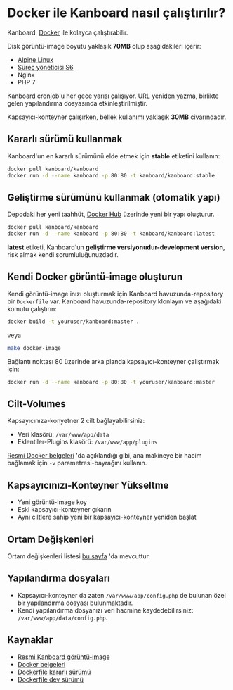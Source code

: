 Docker ile Kanboard nasıl çalıştırılır?
================================

Kanboard, [Docker](https://www.docker.com) ile kolayca çalıştırabilir.

Disk görüntü-image boyutu yaklaşık **70MB** olup aşağıdakileri içerir:

- [Alpine Linux](http://alpinelinux.org/)
- [Süreç yöneticisi S6](http://skarnet.org/software/s6/)
- Nginx
- PHP 7

Kanboard cronjob'u her gece yarısı çalışıyor.
URL yeniden yazma, birlikte gelen yapılandırma dosyasında etkinleştirilmiştir.

Kapsayıcı-konteyner çalışırken, bellek kullanımı yaklaşık **30MB** civarındadır.

Kararlı sürümü kullanmak
----------------------

Kanboard'un en kararlı sürümünü elde etmek için **stable** etiketini kullanın:

```bash
docker pull kanboard/kanboard
docker run -d --name kanboard -p 80:80 -t kanboard/kanboard:stable
```

Geliştirme sürümünü kullanmak (otomatik yapı)
---------------------------------------------

Depodaki her yeni taahhüt, [Docker Hub](https://registry.hub.docker.com/u/kanboard/kanboard/) üzerinde yeni bir yapı oluşturur.

```bash
docker pull kanboard/kanboard
docker run -d --name kanboard -p 80:80 -t kanboard/kanboard:latest
```

**latest** etiketi, Kanboard'un **geliştirme versiyonudur-development version**, risk almak kendi sorumluluğunuzdadır.

Kendi Docker görüntü-image oluşturun
---------------------------

Kendi görüntü-image inızı oluşturmak için Kanboard havuzunda-repository bir `Dockerfile` var.
Kanboard havuzunda-repository klonlayın ve aşağıdaki komutu çalıştırın:

```bash
docker build -t youruser/kanboard:master .
```

veya

```bash
make docker-image
```

Bağlantı noktası 80 üzerinde arka planda kapsayıcı-konteyner çalıştırmak için:

```bash
docker run -d --name kanboard -p 80:80 -t youruser/kanboard:master
```

Cilt-Volumes
-------

Kapsayıcınıza-konyetner 2 cilt bağlayabilirsiniz:

- Veri klasörü: `/var/www/app/data`
- Eklentiler-Plugins klasörü: `/var/www/app/plugins`

[Resmi Docker belgeleri](https://docs.docker.com/engine/userguide/containers/dockervolumes/) 'da açıklandığı gibi, ana makineye bir hacim bağlamak için  `-v` parametresi-bayrağını kullanın.

Kapsayıcınızı-Konteyner Yükseltme
----------------------

- Yeni görüntü-image koy
- Eski kapsayıcı-konteyner çıkarın
- Aynı ciltlere sahip yeni bir kapsayıcı-konteyner yeniden başlat

Ortam Değişkenleri
---------------------

Ortam değişkenleri listesi [bu sayfa](env.markdown) 'da mevcuttur.

Yapılandırma dosyaları
------------

- Kapsayıcı-konteyner da zaten `/var/www/app/config.php` de bulunan özel bir yapılandırma dosyası bulunmaktadır.
- Kendi yapılandırma dosyanızı veri hacmine kaydedebilirsiniz: `/var/www/app/data/config.php`.

Kaynaklar
----------

- [Resmi Kanboard görüntü-image](https://registry.hub.docker.com/u/kanboard/kanboard/)
- [Docker belgeleri](https://docs.docker.com/)
- [Dockerfile kararlı sürümü](https://github.com/kanboard/docker)
- [Dockerfile dev sürümü](https://github.com/kanboard/kanboard/blob/master/Dockerfile)
